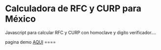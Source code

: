 Calculadora de RFC y CURP para México
=====================================

Javascript para calcular RFC y CURP con homoclave y digito verificador....

pagina demo <a href="http://kerberosits.mooo.com:82/rfc_curp_mexico/public/">AQUI</a>
                       ====